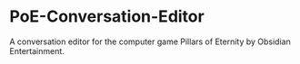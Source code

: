 PoE-Conversation-Editor
=======================

A conversation editor for the computer game Pillars of Eternity by Obsidian Entertainment.
